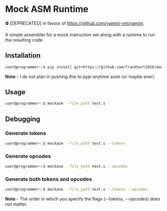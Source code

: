 # Mock ASM Runtime

:no_entry: [DEPRECATED] in favour of https://github.com/yamini-vm/yamini.

A simple assembler for a mock instruction set along with a runtime to run the resulting code.

## Installation

```bash
user@programmer~:$ pip install git+https://github.com/frankhart2018/mockasm-runtime.git
```

**Note**:- I do not plan in pushing this to pypi anytime soon (or maybe ever).

## Usage

```bash
user@programmer~:$ mockasm --file_path test.s
```

## Debugging

### Generate tokens

```bash
user@programmer~:$ mockasm --file_path test.s --tokens
```

### Generate opcodes

```bash
user@programmer~:$ mockasm --file_path test.s --opcodes
```

### Generate both tokens and opcodes

```bash
user@programmer~:$ mockasm --file_path test.s --tokens --opcodes
```

**Note**:- The order in which you specify the flags (--tokens, --opcodes) does not matter.
